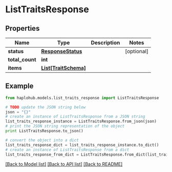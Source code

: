 # ListTraitsResponse


## Properties
Name | Type | Description | Notes
------------ | ------------- | ------------- | -------------
**status** | [**ResponseStatus**](ResponseStatus.md) |  | [optional] 
**total_count** | **int** |  | 
**items** | [**List[TraitSchema]**](TraitSchema.md) |  | 

## Example

```python
from haplohub.models.list_traits_response import ListTraitsResponse

# TODO update the JSON string below
json = "{}"
# create an instance of ListTraitsResponse from a JSON string
list_traits_response_instance = ListTraitsResponse.from_json(json)
# print the JSON string representation of the object
print ListTraitsResponse.to_json()

# convert the object into a dict
list_traits_response_dict = list_traits_response_instance.to_dict()
# create an instance of ListTraitsResponse from a dict
list_traits_response_from_dict = ListTraitsResponse.from_dict(list_traits_response_dict)
```
[[Back to Model list]](../README.md#documentation-for-models) [[Back to API list]](../README.md#documentation-for-api-endpoints) [[Back to README]](../README.md)


